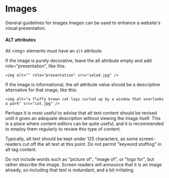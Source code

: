# Images

General guidelines for images Images can be used to enhance a website's visual presentation. 

#### ALT attributes

All &lt;img&gt; elements must have an `alt` attribute. 

If the image is purely decorative, leave the alt attribute empty and add role="presentation", like this: 

```markup
<img alt="" role="presentation" src="salad.jpg" />
```

If the image is informational, the alt attribute value should be a descriptive alternative for that image, like this: 

```markup
<img alt="a fluffy brown cat lays curled up by a window that overlooks a park" src="cat.jpg" />
```

Perhaps it is most useful to advise that alt text content should be revised until it gives an adequate description without viewing the image itself. This is a place where content editors can be quite useful, and it is recommended to employ them regularly to review this type of content. 

Typically, alt text should be kept under 125 characters, as some screen-readers cut off the alt text at this point. Do not permit "keyword stuffing" in alt tag content. 

Do not include words such as "picture of", "image of", or "logo for", but rather describe the image. Screen readers will announce that it is an image already, so including that text is redundant, and a bit irritating. 

